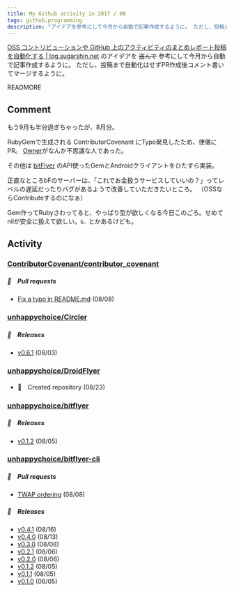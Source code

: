 ```yaml
---
title: My Github activity in 2017 / 08
tags: github,programming
description: "アイデアを参考にして今月から自動で記事作成するように。 ただし、投稿まで自動化はせずPR作成後コメント書いてマージするように。"
---
```


[OSS コントリビューションや GitHub 上のアクティビティのまとめレポート投稿を自動化する | log.sugarshin.net](https://log.sugarshin.net/2017/05/07/automation-monthly-report)
のアイデアを ~~盗んで~~ 参考にして今月から自動で記事作成するように。 ただし、投稿まで自動化はせずPR作成後コメント書いてマージするように。

READMORE

## Comment

もう9月も半分過ぎちゃったが、8月分。

RubyGemで生成される ContributorCovenant にTypo発見したため、律儀にPR。 [Owner](https://github.com/CoralineAda)がなんか不思議な人であった。

その他は [bitFlyer](https://bitflyer.jp) のAPI使ったGemとAndroidクライアントをひたすら実装。

正直なところbFのサーバーは、「これでお金扱うサービスしていいの？」ってレベルの遅延だったりバグがあるようで改善していただきたいところ。
（OSSならContributeするのになぁ）

Gem作ってRubyさわってると、やっぱり型が欲しくなる今日このごろ。せめてnilが安全に扱えて欲しい。`&.` とかあるけども。

## Activity

### [ContributorCovenant/contributor_covenant](https://github.com/ContributorCovenant/contributor_covenant)

##### 📁　Pull requests

- [Fix a typo in README.md](https://github.com/ContributorCovenant/contributor_covenant/pull/436) (08/08)

### [unhappychoice/Circler](https://github.com/unhappychoice/Circler)

##### 🎉　Releases

- [v0.6.1](https://github.com/unhappychoice/Circler/releases/tag/v0.6.1) (08/03)

### [unhappychoice/DroidFlyer](https://github.com/unhappychoice/DroidFlyer)

- 🎉　Created repository (08/23)

### [unhappychoice/bitflyer](https://github.com/unhappychoice/bitflyer)

##### 🎉　Releases

- [v0.1.2](https://github.com/unhappychoice/bitflyer/releases/tag/v0.1.2) (08/05)

### [unhappychoice/bitflyer-cli](https://github.com/unhappychoice/bitflyer-cli)

##### 📁　Pull requests

- [TWAP ordering](https://github.com/unhappychoice/bitflyer-cli/pull/1) (08/08)


##### 🎉　Releases

- [v0.4.1](https://github.com/unhappychoice/bitflyer-cli/releases/tag/v0.4.1) (08/16)
- [v0.4.0](https://github.com/unhappychoice/bitflyer-cli/releases/tag/v0.4.0) (08/13)
- [v0.3.0](https://github.com/unhappychoice/bitflyer-cli/releases/tag/v0.3.0) (08/08)
- [v0.2.1](https://github.com/unhappychoice/bitflyer-cli/releases/tag/v0.2.1) (08/06)
- [v0.2.0](https://github.com/unhappychoice/bitflyer-cli/releases/tag/v0.2.0) (08/06)
- [v0.1.2](https://github.com/unhappychoice/bitflyer-cli/releases/tag/v0.1.2) (08/05)
- [v0.1.1](https://github.com/unhappychoice/bitflyer-cli/releases/tag/v0.1.1) (08/05)
- [v0.1.0](https://github.com/unhappychoice/bitflyer-cli/releases/tag/v0.1.0) (08/05)

